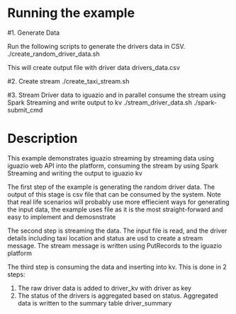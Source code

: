 Running the example
===================
#1. Generate Data 

Run the following scripts to generate the drivers data in CSV.
./create_random_driver_data.sh

This will create output file with driver data
drivers_data.csv

#2. Create stream
./create_taxi_stream.sh

#3. Stream Driver data to iguazio and in parallel consume the stream using Spark Streaming and write output to kv
./stream_driver_data.sh
./spark-submit_cmd

Description
===========
This example demonstrates iguazio streaming by streaming data using iguazio web API into the platform, consuming the stream by using Spark Streaming and writing the output to iguazio kv

The first step of the example is generating the random driver data. The output of this stage is csv file that can be consumed by the system. Note that real life scenarios will probably use more effiecient ways for generating the input data, the example uses file as it is the most straight-forward and easy to implement and demosnstrate

The second step is streaming the data. The input file is read, and the driver details including taxi location and status are usd to create a stream message. The stream message is written using PutRecords to the iguazio platform

The third step is consuming the data and inserting into kv. This is done in 2 steps:
1. The raw driver data is added to driver_kv with driver as key
2. The status of the drivers is aggregated based on status. Aggregated data is written to the summary table driver_summary

